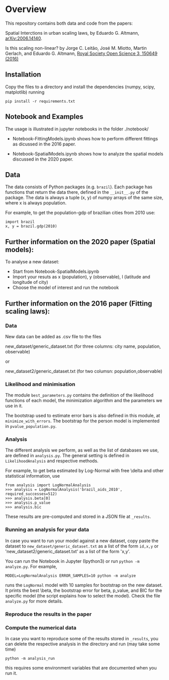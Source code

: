 # Overview

This repository contains both data and code from the papers:

Spatial Interctions in urban scaling laws, by Eduardo G. Altmann, [arXiv:2006.14140](https://arxiv.org/abs/2006.14140).

Is this scaling non-linear? by
Jorge C. Leitão, José M. Miotto, Martin Gerlach, and Eduardo G. Altmann, [
Royal Society Open Science 3, 150649 (2016)](rsos.royalsocietypublishing.org/content/3/7/150649)

## Installation

Copy the files to a directory and install the dependencies (numpy, scipy, matplotlib) running 

    pip install -r requirements.txt

## Notebook and Examples

The usage is illustrated in jupyter notebooks in the folder ./notebook/

- Notebook-FittingModels.ipynb shows how to perform different fittings as dicussed in the 2016 paper.

- Notebook-SpatialModels.ipynb shows how to analyze the spatial models discussed in the 2020 paper.

## Data

The data consists of Python packages (e.g. `brazil`). Each package has functions
that return the data there, defined in the `__init__.py` of the package.
The data is always a tuple (x, y) of numpy arrays of the same size, where x is always population.

For example, to get the population-gdp of brazilian cities from 2010 use:

    import brazil
    x, y = brazil.gdp(2010)


## Further information on the 2020 paper (Spatial models):

To analyse a new dataset:

- Start from Notebook-SpatialModels.ipynb
- Import your resuts as x (population), y (observable), l (latitude and longitude of city)
- Choose the model of interest and run the notebook

## Further information on the 2016 paper (Fitting scaling laws):

### Data
New data can be added as .csv file to the files

new_dataset/generic_dataset.txt	   (for three columns: city name, population, observable)

or

new_dataset2/generic_dataset.txt	(for two columsn: population,observable)


### Likelihood and minimisation

The module `best_parameters.py` contains the definition of the likelihood functions of each model,
the minimization algorithm and the parameters we use in it.

The bootstrap used to estimate error bars is also defined in this module, at `minimize_with_errors`.
The bootstrap for the person model is implemented in `pvalue_population.py`. 

### Analysis

The different analysis we perform, as well as the list of databases we use, are defined in `analysis.py`.
The general setting is defined in `LikelihoodAnalysis` and respective methods.

For example, to get beta estimated by Log-Normal with free \delta and other statistical information, use

    from analysis import LogNormalAnalysis
    >>> analysis = LogNormalAnalysis('brazil_aids_2010', required_successes=512)
    >>> analysis.beta[0]
    >>> analysis.p_value
    >>> analysis.bic
 
These results are pre-computed and stored in a JSON file at `_results`.

### Running an analysis for your data

In case you want to run your model against a new dataset, copy paste the dataset to 
`new_dataset/generic_dataset.txt` as a list of the form `id,x,y` or
'new_dataset2/generic_dataset.txt' as a list of the form 'x,y'.

You can run the Notebook in Jupyter (Ipython3) or 
run `python -m analyze.py`. For example,

    MODEL=LogNormalAnalysis ERROR_SAMPLES=10 python -m analyze

runs the `LogNormal` model with 10 samples for bootstrap on the new dataset. 
It prints the best \beta, the bootstrap error for beta, p_value, and BIC for the specific model 
(the script explains how to select the model). Check the file `analyze.py` for more details.

### Reproduce the results in the paper

### Compute the numerical data

In case you want to reproduce some of the results stored in `_results`, you can delete the respective 
analysis in the directory and run (may take some time)

    python -m analysis_run

this requires some environment variables that are documented when you run it.

